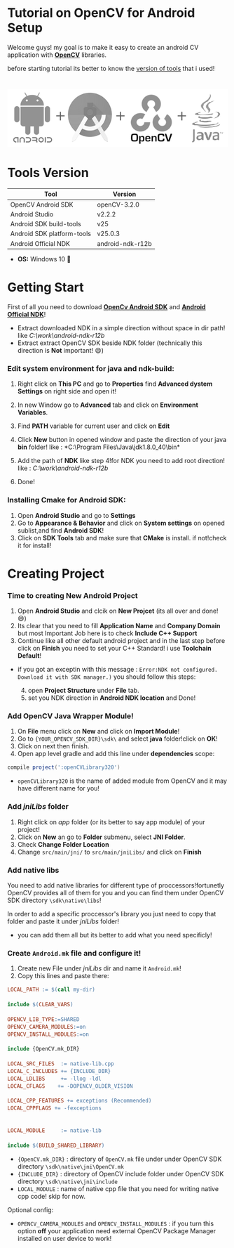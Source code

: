 # Tutorial on OpenCV for Android Setup

Welcome guys!
my goal is to make it easy to create an android CV application with **[OpenCV](http://opencv.org/)** libraries.

before starting tutorial its better to know the [version of tools](#tools-version) that i used!

#

![OpenCV for Android](/images/LOGO.png)

# Tools Version

Tool | Version
------------ | -------------
OpenCV Android SDK | openCV-3.2.0
Android Studio | v2.2.2
Android SDK build-tools | v25
Android SDK platform-tools | v25.0.3
Android Official NDK | android-ndk-r12b

* **OS:** Windows 10 :shit:

# Getting Start

First of all you need to download [**OpenCv Android SDK**](http://opencv.org/downloads.html) and [**Android Official NDK**](https://developer.android.com/ndk/downloads/index.html)!
* Extract downloaded NDK in a simple direction without  space in dir path! like *C:\work\android-ndk-r12b*
* Extract extract OpenCV SDK beside NDK folder (technically this direction is **Not** important! :smile:)

### Edit system environment for java and ndk-build:

1. Right click on **This PC** and go to **Properties** find **Advanced dystem Settings** on right side and open it!
2. In new Window go to **Advanced** tab and click on **Environment Variables**.
3. Find **PATH** variable for current user and click on **Edit**
4. Click **New** button in opened window and paste the direction of your java **bin** folder! 
like : *C:\Program Files\Java\jdk1.8.0_40\bin\*

5. Add the path of **NDK** like step 4!for NDK you need to add root direction! like : *C:\work\android-ndk-r12b*
6. Done!

### Installing Cmake for Android SDK:

1. Open **Android Studio** and go to **Settings**
2. Go to **Appearance & Behavior** and click on **System settings** on opened sublist,and find **Android SDK**!
3. Click on **SDK Tools** tab and make sure that **CMake** is install. if not!check it for install!

# Creating Project

### Time to creating New Android Project

1. Open **Android Studio** and clcik on **New Projcet** (its all over and done! :smile:)
2. Its clear that you need to fill **Application Name** and **Company Domain** but most Important Job here is to check **Include C++ Support**
3. Continue like all other default android project and in the last step before click on **Finish** you need to set your C++ Standard! i use **Toolchain Default**!

* if you got an exceptin with this message : ``Error:NDK not configured. 
Download it with SDK manager.)`` you should follow this steps:

  4. open **Project Structure** under **File** tab.
  5. set you NDK direction in **Android NDK location** and Done!

### Add OpenCV Java Wrapper Module!

1. On **File** menu click on **New** and click on **Import Module**!
2. Go to ` {YOUR_OPENCV_SDK_DIR}\sdk\ ` and select **java** folder!click on **OK**!
3. Click on next then finish.
4. Open app level gradle and add this line under **dependencies** scope:

```gradle
compile project(':openCVLibrary320')

```
* `openCVLibrary320` is the name of added module from OpenCV and it may have different name for you!

### Add *jniLibs* folder

1. Right click on *app* folder (or its better to say app module) of your project!
2. Click on **New** an go to **Folder** submenu, select **JNI Folder**.
3. Check **Change Folder Location**
4. Change `src/main/jni/` to `src/main/jniLibs/` and click on **Finish**

### Add native libs

You need to add native libraries for different type of proccessors!fortunetly OpenCV provides all of them for you and you can find them under OpenCV SDK directory `\sdk\native\libs`!

In order to add a specific proccessor's library you just need to copy that folder and paste it under *jniLibs* folder!

* you can add them all but its better to add what you need specificly!

### Create `Android.mk` file and configure it!

1. Create new File under *jniLibs* dir and name it `Android.mk`!
2. Copy this lines and paste there:

```mk
LOCAL_PATH := $(call my-dir)

include $(CLEAR_VARS)

OPENCV_LIB_TYPE:=SHARED
OPENCV_CAMERA_MODULES:=on
OPENCV_INSTALL_MODULES:=on

include {OpenCV.mk_DIR}

LOCAL_SRC_FILES  := native-lib.cpp
LOCAL_C_INCLUDES += {INCLUDE_DIR}
LOCAL_LDLIBS     += -llog -ldl
LOCAL_CFLAGS    += -DOPENCV_OLDER_VISION

LOCAL_CPP_FEATURES += exceptions (Recommended)
LOCAL_CPPFLAGS += -fexceptions


LOCAL_MODULE     := native-lib

include $(BUILD_SHARED_LIBRARY)
```

* `{OpenCV.mk_DIR}` : directory of `OpenCV.mk` file under under OpenCV SDK directory `\sdk\native\jni\OpenCV.mk`
* `{INCLUDE_DIR}` : directory of OpenCV include folder under OpenCV SDK directory `\sdk\native\jni\include`
*  `LOCAL_MODULE` : name of native cpp file that you need for writing native cpp code! skip for now.

Optional config:
* `OPENCV_CAMERA_MODULES` and `OPENCV_INSTALL_MODULES` : if you turn this option **off** your application need external OpenCV Package Manager installed on user device to work!

